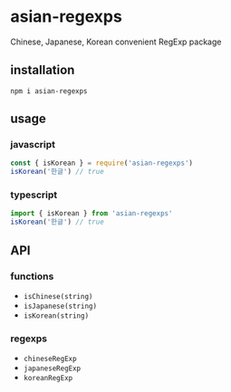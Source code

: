 # asian-regexps

Chinese, Japanese, Korean convenient RegExp package

## installation

```npm i asian-regexps```

## usage

### javascript
```javascript
const { isKorean } = require('asian-regexps')
isKorean('한글') // true
```

### typescript
```javascript
import { isKorean } from 'asian-regexps'
isKorean('한글') // true
```

## API

### functions

- `isChinese(string)`
- `isJapanese(string)`
- `isKorean(string)`

### regexps

- `chineseRegExp`
- `japaneseRegExp`
- `koreanRegExp`